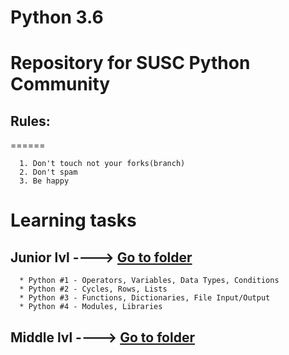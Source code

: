 Python 3.6
======

Repository for SUSC Python Community
======

## Rules:
======

      1. Don't touch not your forks(branch)
      2. Don't spam
      3. Be happy

Learning tasks
======
## Junior lvl  ---->  [Go to folder](https://github.com/Andrey9556/Python/tree/master/Junior%20lvl)
      * Python #1 - Operators, Variables, Data Types, Conditions
      * Python #2 - Cycles, Rows, Lists
      * Python #3 - Functions, Dictionaries, File Input/Output
      * Python #4 - Modules, Libraries

## Middle lvl  ---->  [Go to folder](https://github.com/Andrey9556/Python/tree/master/Middle%20lvl)
